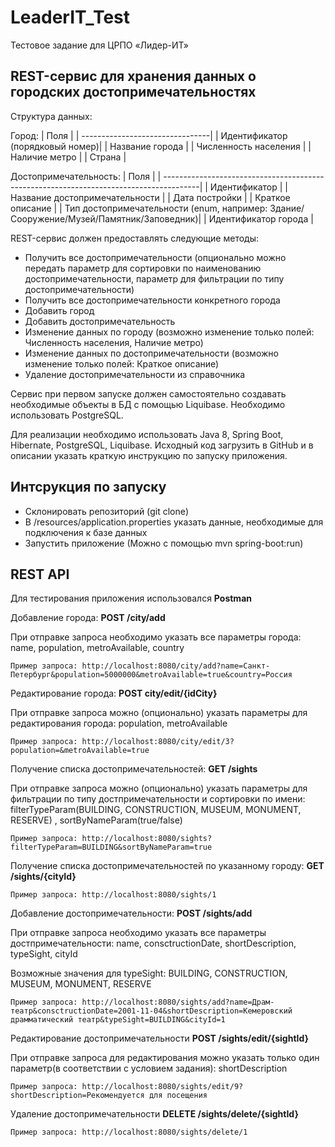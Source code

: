 # LeaderIT_Test
Тестовое задание для ЦРПО «Лидер-ИТ» 
## REST-сервис для хранения данных о городских достопримечательностях

Структура данных:

Город:
| Поля                            | 
| --------------------------------|
| Идентификатор (порядковый номер)| 
| Название города                 | 
| Численность населения           | 
| Наличие метро                   | 
| Страна                          | 

Достопримечательность:
| Поля                                                                                   | 
| ---------------------------------------------------------------------------------------|
| Идентификатор                                                                          | 
| Название достопримечательности                                                         | 
| Дата постройки                                                                         | 
| Краткое описание                                                                       | 
| Тип достопримечательности (enum, например: Здание/Сооружение/Музей/Памятник/Заповедник)| 
| Идентификатор города                                                                   | 

REST-сервис должен предоставлять следующие методы:

- Получить все достопримечательности (опционально можно передать параметр для сортировки по наименованию достопримечательности, параметр для фильтрации по типу достопримечательности)
- Получить все достопримечательности конкретного города
- Добавить город
- Добавить достопримечательность
- Изменение данных по городу (возможно изменение только полей: Численность населения, Наличие метро)
- Изменение данных по достопримечательности (возможно изменение только полей: Краткое описание)
- Удаление достопримечательности из справочника

Сервис при первом запуске должен самостоятельно создавать необходимые объекты в БД с помощью Liquibase.
Необходимо использовать PostgreSQL.

Для реализации необходимо использовать Java 8, Spring Boot, Hibernate, PostgreSQL, Liquibase.
Исходный код загрузить в GitHub и в описании указать краткую инструкцию по запуску приложения.

## Интсрукция по запуску
- Склонировать репозиторий (git clone)
- В /resources/application.properties указать данные, необходимые для подключения к базе данных
- Запустить приложение (Можно с помощью mvn spring-boot:run)

## REST API
Для тестирования приложения использовался **Postman**

Добавление города:
**POST /city/add**

При отправке запроса необходимо указать все параметры города: name, population, metroAvailable, country

    Пример запроса: http://localhost:8080/city/add?name=Санкт-Петербург&population=5000000&metroAvailable=true&country=Россия
    
Редактирование города:
**POST city/edit/{idCity}**

При отправке запроса можно (опционально) указать параметры для редактирования города: population, metroAvailable

    Пример запроса: http://localhost:8080/city/edit/3?population=&metroAvailable=true
    
Получение списка достопримечательностей:
**GET /sights**

При отправке запроса можно (опционально) указать параметры для фильтрации по типу достпримечательности и сортировки по имени: 
filterTypeParam(BUILDING, CONSTRUCTION, MUSEUM, MONUMENT, RESERVE) , sortByNameParam(true/false)

    Пример запроса: http://localhost:8080/sights?filterTypeParam=BUILDING&sortByNameParam=true
    
Получение списка достопримечательностей по указанному городу:
**GET /sights/{cityId}**

    Пример запроса: http://localhost:8080/sights/1
    
Добавление достопримечательности:
**POST /sights/add**

При отправке запроса необходимо указать все параметры достпримечательности: name, consctructionDate, shortDescription, typeSight, cityId

Возможные значения для typeSight: BUILDING, CONSTRUCTION, MUSEUM, MONUMENT, RESERVE

    Пример запроса: http://localhost:8080/sights/add?name=Драм-театр&consctructionDate=2001-11-04&shortDescription=Кемеровский драмматический театр&typeSight=BUILDING&cityId=1

Редактирование достопримечательности
**POST /sights/edit/{sightId}**

При отправке запроса для редактирования можно указать только один параметр(в соответствии с условием задания): shortDescription

    Пример запроса: http://localhost:8080/sights/edit/9?shortDescription=Рекомендуется для посещения

Удаление достопримечательности
**DELETE /sights/delete/{sightId}**

    Пример запроса: http://localhost:8080/sights/delete/1

